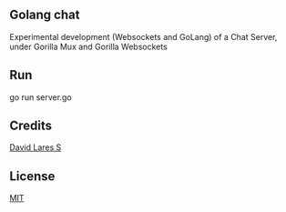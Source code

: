 ## Golang chat

Experimental development (Websockets and GoLang) of a Chat Server, under Gorilla Mux and Gorilla Websockets

## Run

 go run server.go

## Credits
[David Lares S](https://davidlares.com)

## License
[MIT](https://opensource.org/licenses/MIT)

